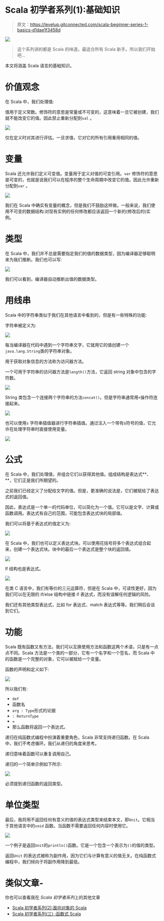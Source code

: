 # Scala 初学者系列(1):基础知识

> 原文：<https://levelup.gitconnected.com/scala-beginner-series-1-basics-d1dae1f3458d>

![](img/c291ba4b50121fc0a3fd596a01147f00.png)

> 这个系列讲的都是 Scala 的味道。最适合所有 Scala 新手。所以我们开始吧…

本文将涵盖 Scala 语言的基础知识。

# 价值观念

在 Scala 中，我们处理值:

值用于定义常数。修饰符的意思是常量或不可变的，这意味着一旦它被创建，我们就不能改变它的值。因此禁止重新分配到`val` 。

![](img/84f56b67f4109f59779d443cea2b358b.png)

仅在定义时对其进行评估。一旦求值，它对它的所有引用重用相同的值。

# 变量

Scala 还允许我们定义可变值。变量用于定义对值的可变引用。`var` 修饰符的意思是可变的，也就是说我们可以在程序的整个生命周期中改变它的值。因此允许重新分配到`var` 。

![](img/9ea84d7e4440a2a8fb0528635526d758.png)

我们在 Scala 中确实有变量的概念，但是我们不鼓励这样做。一般来说，我们使用不可变的数据结构:对现有实例的任何修改都应该返回一个新的(修改后的)实例。

# 类型

在 Scala 中，我们并不总是需要指定我们的值的数据类型，因为编译器足够聪明来为我们推断。我们也可以写:

![](img/6743a15cf7623d456a56c49bb973e428.png)

我们可以看到，编译器自动推断出值的数据类型。

# 用线串

Scala 中的字符串类似于我们在其他语言中看到的，但是有一些特殊的功能:

字符串被定义为:

![](img/36e245d5d271baae14e5045d964edc3c.png)

每当编译器在代码中遇到一个字符串文字，它就用它的值创建一个`java.lang.String`类的字符串对象。

用于获取对象信息的方法称为访问器方法。

一个可用于字符串的访问器方法是`length()`方法，它返回 string 对象中包含的字符数。

![](img/6f65246058bff7dab9f5bc4c272e7f95.png)

String 类包含一个连接两个字符串的方法`concat()`。但是字符串通常用`+`操作符连接起来。

![](img/a0bd466e322e8b812fcce8962365bbfb.png)

也可以使用`s` 字符串插值器进行字符串插值。通过注入一个带有`$`符号的值，它允许在处理字符串时直接使用变量。

![](img/158518c9614aeee3d012c5fa18ec03bb.png)

# 公式

在 Scala 中，我们处理值，并组合它们以获得其他值。组成结构是表达式**、**，它们正是我们所期望的。

之前我们已经定义了分配给文字的值。但是，更准确的说法是，它们被赋给了表达式的返回值。

因此，表达式是一个单一的代码单位，可以简化为一个值。它可以是文字、计算或函数调用。表达式有自己的范围，可能包含表达式块的局部值。

我们可以将基于表达式的值定义为:

![](img/91bf12633fe9f6d6d930ead33e0b2175.png)

在 Scala 中，我们也可以定义表达式块。可以使用花括号将多个表达式组合起来，创建一个表达式块。块中的最后一个表达式是整个块的返回值。

![](img/1e1a5b8dfd7dc81cc16bcddd7034e549.png)

If 结构也是表达式。

![](img/1a1f3bee5857b98eb143ac0cf80242cd.png)

在类 C 语言中，我们有等价的三元运算符，但是在 Scala 中，可读性更好，因为我们可以在无限的 if/else 结构中链接 if 表达式，而没有误解任何逻辑的风险。

我们还有其他类型表达式，比如 for 表达式、match 表达式等等。我们稍后会谈到它们。

# 功能

Scala 既有函数又有方法，我们可以互换使用方法和函数这两个术语，只是有一点点不同。Scala 方法是一个类的一部分，它有一个名字和一个签名，而 Scala 中的函数是一个完整的对象，它可以被赋给一个变量。

函数的声明和定义如下:

![](img/3fc558f6d48683c709d66e4a5f1eaf90.png)

所以我们有:

*   `def`
*   函数名
*   `arg : Type`形式的论据
*   `: ReturnType`
*   `=`
*   那么函数将返回一个表达式。

递归在纯函数式编程中扮演着重要角色，Scala 非常支持递归函数。在 Scala 中，我们不考虑循环。我们从递归的角度来思考。

递归意味着函数可以重复调用自己。

递归的一个简单示例如下所示:

![](img/a6da320624efbe5e5b72213bcadf0984.png)

必须提到递归函数的返回类型。

# 单位类型

最后，我将用不返回任何有意义的值的表达式类型来结束本文，即`Unit`。它相当于其他语言中的`void` 函数。当函数不需要返回任何内容时使用它。

![](img/6965ce8069d0c44562d82945d38fea29.png)

一个例子是返回`Unit`的`println()`函数。它是一个包含一个表示为`()`的值的类型。

返回`Unit` 的表达式被称为副作用，因为它们与计算有意义的值无关。在纯函数式编程中，我们倾向于将副作用降到最低。

# 类似文章-

你也可以查看我在 *Scala 初学者系列*上的其他文章

*   [Scala 初学者系列(2):面向对象的 Scala](/scala-beginner-series-2-object-oriented-scala-4e2496ec2e9f)
*   [Scala 初学者系列(三) :函数式 Scala](/scala-beginner-series-3-functional-scala-eedd9090a3ac)